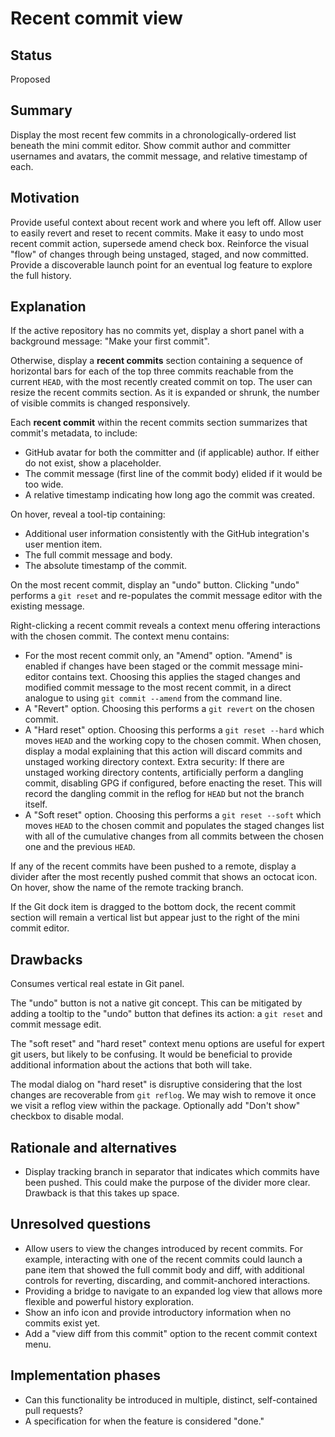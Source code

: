 # Recent commit view

## Status

Proposed

## Summary

Display the most recent few commits in a chronologically-ordered list beneath the mini commit editor. Show commit author and committer usernames and avatars, the commit message, and relative timestamp of each.

## Motivation

Provide useful context about recent work and where you left off.
Allow user to easily revert and reset to recent commits.
Make it easy to undo most recent commit action, supersede amend check box.
Reinforce the visual "flow" of changes through being unstaged, staged, and now committed.
Provide a discoverable launch point for an eventual log feature to explore the full history.

## Explanation

If the active repository has no commits yet, display a short panel with a background message: "Make your first commit".

Otherwise, display a **recent commits** section containing a sequence of horizontal bars for each of the top three commits reachable from the current `HEAD`, with the most recently created commit on top. The user can resize the recent commits section. As it is expanded or shrunk, the number of visible commits is changed responsively.

Each **recent commit** within the recent commits section summarizes that commit's metadata, to include:

* GitHub avatar for both the committer and (if applicable) author. If either do not exist, show a placeholder.
* The commit message (first line of the commit body) elided if it would be too wide.
* A relative timestamp indicating how long ago the commit was created.

On hover, reveal a tool-tip containing:

* Additional user information consistently with the GitHub integration's user mention item.
* The full commit message and body.
* The absolute timestamp of the commit.

On the most recent commit, display an "undo" button. Clicking "undo" performs a `git reset` and re-populates the commit message editor with the existing message.

Right-clicking a recent commit reveals a context menu offering interactions with the chosen commit. The context menu contains:

* For the most recent commit only, an "Amend" option. "Amend" is enabled if changes have been staged or the commit message mini-editor contains text. Choosing this applies the staged changes and modified commit message to the most recent commit, in a direct analogue to using `git commit --amend` from the command line.
* A "Revert" option. Choosing this performs a `git revert` on the chosen commit.
* A "Hard reset" option. Choosing this performs a `git reset --hard` which moves `HEAD` and the working copy to the chosen commit. When chosen, display a modal explaining that this action will discard commits and unstaged working directory context. Extra security: If there are unstaged working directory contents, artificially perform a dangling commit, disabling GPG if configured, before enacting the reset. This will record the dangling commit in the reflog for `HEAD` but not the branch itself.
* A "Soft reset" option. Choosing this performs a `git reset --soft` which moves `HEAD` to the chosen commit and populates the staged changes list with all of the cumulative changes from all commits between the chosen one and the previous `HEAD`.

If any of the recent commits have been pushed to a remote, display a divider after the most recently pushed commit that shows an octocat icon. On hover, show the name of the remote tracking branch.

If the Git dock item is dragged to the bottom dock, the recent commit section will remain a vertical list but appear just to the right of the mini commit editor.

## Drawbacks

Consumes vertical real estate in Git panel.

The "undo" button is not a native git concept. This can be mitigated by adding a tooltip to the "undo" button that defines its action: a `git reset` and commit message edit.

The "soft reset" and "hard reset" context menu options are useful for expert git users, but likely to be confusing. It would be beneficial to provide additional information about the actions that both will take.

The modal dialog on "hard reset" is disruptive considering that the lost changes are recoverable from `git reflog`. We may wish to remove it once we visit a reflog view within the package. Optionally add "Don't show" checkbox to disable modal.

## Rationale and alternatives

- Display tracking branch in separator that indicates which commits have been pushed. This could make the purpose of the divider more clear. Drawback is that this takes up space.

## Unresolved questions

- Allow users to view the changes introduced by recent commits. For example, interacting with one of the recent commits could launch a pane item that showed the full commit body and diff, with additional controls for reverting, discarding, and commit-anchored interactions.
- Providing a bridge to navigate to an expanded log view that allows more flexible and powerful history exploration.
- Show an info icon and provide introductory information when no commits exist yet.
- Add a "view diff from this commit" option to the recent commit context menu.

## Implementation phases

- Can this functionality be introduced in multiple, distinct, self-contained pull requests?
- A specification for when the feature is considered "done."
